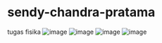 # sendy-chandra-pratama
tugas fisika 
![image](https://github.com/user-attachments/assets/aa53d3e3-497b-4391-9746-1d5c38bd3161)
![image](https://github.com/user-attachments/assets/1c07277b-435a-4c41-9ae0-2658125558f7)
![image](https://github.com/user-attachments/assets/84eb4b09-d1af-412e-8347-02dd13e808a0)
![image](https://github.com/user-attachments/assets/2404de45-29a3-463e-9f82-dfbf349e2a6f)

